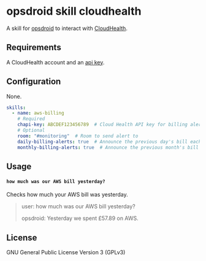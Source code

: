 # opsdroid skill cloudhealth

A skill for [opsdroid](https://github.com/opsdroid/opsdroid) to interact with [CloudHealth](https://www.cloudhealthtech.com/).

## Requirements

A CloudHealth account and an [api key](https://github.com/CloudHealth/cht_api_guide#getting-an-api-key).

## Configuration

None.
```yaml
skills:
  - name: aws-billing
    # Required
    chapi-key: ABCDEF123456789  # Cloud Health API key for billing alerts
    # Optional
    room: "#monitoring"  # Room to send alert to
    daily-billing-alerts: true  # Announce the previous day's bill each morning
    monthly-billing-alerts: true  # Announce the previous month's bill each month
```

## Usage

#### `how much was our AWS bill yesterday?`

Checks how much your AWS bill was yesterday.

> user: how much was our AWS bill yesterday?
>
> opsdroid: Yesterday we spent £57.89 on AWS.

## License

GNU General Public License Version 3 (GPLv3)
